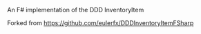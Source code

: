 An F# implementation of the DDD InventoryItem

Forked from https://github.com/eulerfx/DDDInventoryItemFSharp
